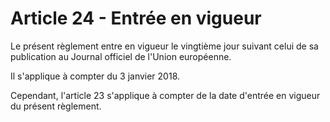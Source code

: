 # Article 24 - Entrée en vigueur


Le présent règlement entre en vigueur le vingtième jour suivant celui de sa publication au Journal officiel de l'Union européenne.

Il s'applique à compter du 3 janvier 2018.

Cependant, l'article 23 s'applique à compter de la date d'entrée en vigueur du présent règlement.
